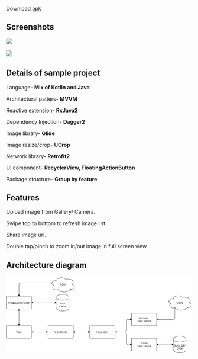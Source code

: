 Download [apk](https://github.com/buddhasaikia/MarsPlayChallenge/blob/master/apk/MarsChallengeBuddhaS-0.1.0.355-20181122-dev-debug.apk)
## Screenshots

![](https://github.com/buddhasaikia/MarsPlayChallenge/blob/master/screenshots/device-2018-11-16-183633.png?raw=true)

![](https://github.com/buddhasaikia/MarsPlayChallenge/blob/master/screenshots/device-2018-11-16-190251.png?raw=true)

## Details of sample project

Language- **Mix of Kotlin and Java**

Architectural patters- **MVVM**

Reactive extension- **RxJava2**

Dependency Injection- **Dagger2**

Image library- **Glide**

Image resize/crop- **UCrop**

Network library- **Retrofit2**

UI component- **RecyclerView, FloatingActionButton**

Package structure- **Group by feature**

## Features

Upload image from Gallery/ Camera.

Swipe top to bottom to refresh image list.

Share image url.

Double tap/pinch to zoom in/out image in full screen view.


## Architecture diagram
![](https://github.com/buddhasaikia/MarsPlayChallenge/blob/master/diagram/marsplay_challenge_arch_diagram.png?raw=true)
